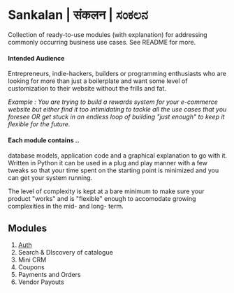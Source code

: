 
# Sankalan | संकलन | ಸಂಕಲನ 
Collection of ready-to-use modules (with explanation) for addressing commonly occurring business use cases. See README for more.


#### **Intended Audience**
Entrepreneurs, indie-hackers, builders or programming enthusiasts who are looking for more than just a boilerplate and want some level of customization to their website without the frills and fat.

*Example : You are trying to build a rewards system for your e-commerce website but either find it too intimidating to tackle all the use cases that you foresee OR get stuck in an endless loop of building "just enough" to keep it flexible for the future.*

#### **Each module contains ..**
database models, application code and a graphical explanation to go with it. Written in Python it can be used in a plug and play manner with a few tweaks so that your time spent on the starting point is minimized and you can get your system running.

The level of complexity is kept at a bare minimum to make sure your product "works" and is "flexible" enough to accomodate growing complexities in the mid- and long- term.



## Modules

1. [Auth](http://google.com "Auth")
2. Search & DIscovery of catalogue
3. Mini CRM
4. Coupons
5. Payments and Orders
6. Vendor Payouts
